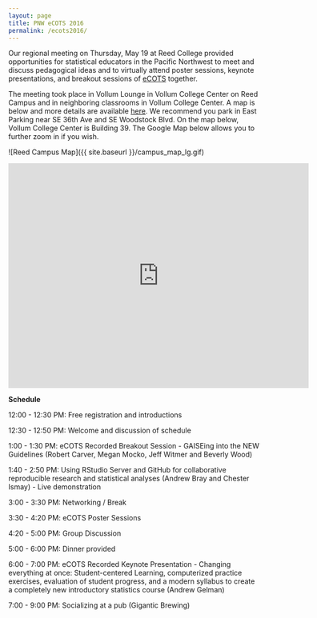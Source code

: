 ```yaml
---
layout: page
title: PNW eCOTS 2016
permalink: /ecots2016/
---
```


Our regional meeting on Thursday, May 19 at Reed College provided opportunities for statistical educators in the Pacific Northwest to meet and discuss pedagogical ideas and to virtually attend poster sessions, keynote presentations, and breakout sessions of <a href = "https://www.causeweb.org/cause/ecots/ecots16" target = "_blank">eCOTS</a> together.

The meeting took place in Vollum Lounge in Vollum College Center on Reed Campus and in neighboring classrooms in Vollum College Center.  A map is below and more details are available [here](https://www.reed.edu/facilities_services/reed_static_map.html).  We recommend you park in East Parking near SE 36th Ave and SE Woodstock Blvd.  On the map below, Vollum College Center is Building 39.  The Google Map below allows you to further zoom in if you wish.

![Reed Campus Map]({{ site.baseurl }}/campus_map_lg.gif)

<iframe src="https://www.google.com/maps/embed?pb=!1m14!1m12!1m3!1d5594.9525979079235!2d-122.62893629540856!3d45.48035255955436!2m3!1f0!2f0!3f0!3m2!1i1024!2i768!4f13.1!5e0!3m2!1sen!2sus!4v1463433927812" width="600" height="450" frameborder="0" style="border:0" allowfullscreen></iframe>

**Schedule**

12:00 - 12:30 PM:  Free registration and introductions

12:30 - 12:50 PM:  Welcome and discussion of schedule

1:00 - 1:30 PM:  eCOTS Recorded Breakout Session - GAISEing into the NEW Guidelines (Robert Carver, Megan Mocko, Jeff Witmer and Beverly Wood)

1:40 - 2:50 PM:  Using RStudio Server and GitHub for collaborative reproducible research and statistical analyses (Andrew Bray and Chester Ismay) - Live demonstration

3:00 - 3:30 PM:  Networking / Break

3:30 - 4:20 PM:  eCOTS Poster Sessions

4:20 - 5:00 PM:  Group Discussion 

5:00 - 6:00 PM:  Dinner provided

6:00 - 7:00 PM:  eCOTS Recorded Keynote Presentation - Changing everything at once: Student-centered Learning, computerized practice exercises, evaluation of student progress, and a modern syllabus to create a completely new introductory statistics course (Andrew Gelman)

7:00 - 9:00 PM: Socializing at a pub (Gigantic Brewing)